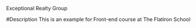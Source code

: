 Exceptional Realty Group

#Description
This is an example for Front-end course at The Flatiron School
